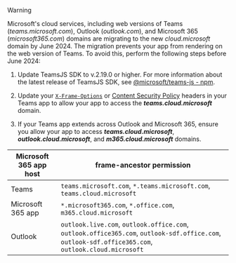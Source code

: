 > [!WARNING]
> Microsoft's cloud services, including web versions of Teams (*teams.microsoft.com*), Outlook (*outlook.com*), and Microsoft 365 (*microsoft365.com*) domains are migrating to the new *cloud.microsoft* domain by June 2024. The migration prevents your app from rendering on the web version of Teams. To avoid this, perform the following steps before June 2024:
>
> 1. Update TeamsJS SDK to v.2.19.0 or higher. For more information about the latest release of TeamsJS SDK, see [@microsoft/teams-js - npm](https://www.npmjs.com/package/@microsoft/teams-js).
>
> 2. Update your [`X-Frame-Options`](https://developer.mozilla.org/en-US/docs/Web/HTTP/Headers/X-Frame-Options) or [Content Security Policy](https://developer.mozilla.org/en-US/docs/Web/HTTP/CSP) headers in your Teams app to allow your app to access the ***teams.cloud.microsoft*** domain.
>
> 3. If your Teams app extends across Outlook and Microsoft 365, ensure you allow your app to access ***teams.cloud.microsoft***, ***outlook.cloud.microsoft***, and ***m365.cloud.microsoft*** domains.

| **Microsoft 365 app host** | **frame-ancestor permission** |
|--|--|
| Teams | `teams.microsoft.com`, `*.teams.microsoft.com`, `teams.cloud.microsoft` |
| Microsoft 365 app | `*.microsoft365.com`, `*.office.com`, `m365.cloud.microsoft` |
| Outlook | `outlook.live.com`, `outlook.office.com`, `outlook.office365.com`, `outlook-sdf.office.com`, `outlook-sdf.office365.com`, `outlook.cloud.microsoft` |